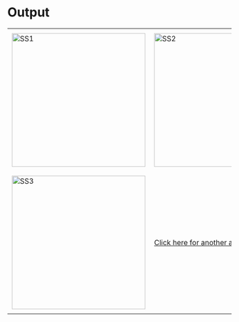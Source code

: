 # Output
<table>
  <tr>
    <td style="padding: 10px;"><img src="https://github.com/user-attachments/assets/902ce511-93a9-4493-bfe5-34c5532634bf" alt="SS1" width="300"/></td>
    <td style="padding: 10px;"><img src="https://github.com/user-attachments/assets/d0b18c1c-35b5-48bb-9caf-575c1eed27f8" alt="SS2" width="300"/></td>
  </tr>
  <tr>
    <td style="padding: 10px;"><img src="https://github.com/user-attachments/assets/2729a5b9-c7e3-45bb-a233-06e2380cba40" alt="SS3" width="300"/></td>
    <td style="padding: 10px;"><a href="https://github.com/user-attachments/assets/93359ab4-8538-46cd-939b-9427d5f2260f">Click here for another asset</a></td>
  </tr>
</table>


